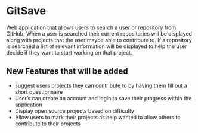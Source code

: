 # GitSave

Web application that allows users to search a user or repository from GitHub. When a user is searched their current repositories will be displayed along with projects that the user maybe able to contribute to. If a repository is searched a list of relevant information will be displayed to help the user decide if they want to start working on that project. 

## New Features that will be added 

* suggest users projects they can contribute to by having them fill out a short questionnaire 
* User’s can create an account and login to save their progress within the application
* Display open source projects based on difficulty 
* Allow users to mark their projects as help wanted to allow others to contribute to their projects

